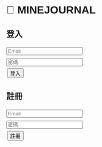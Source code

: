 <!DOCTYPE html>
<html lang="zh-Hant">
<head>
  <meta charset="UTF-8">
  <title>追星日記</title>
  <style>
    body { font-family: Arial; padding: 10px; }
    input, textarea { margin: 4px 0; width: 200px; }
    button { margin: 2px; }
    img { max-width: 120px; display:block; margin-top:4px; }
    li { border:1px solid #ccc; padding:8px; margin:6px 0; list-style:none; }
  </style>
</head>
<body>

<h1>🎵 MINEJOURNAL</h1>

<div id="loginDiv">
  <h2>登入</h2>
  <form id="loginForm">
    <input type="email" name="email" placeholder="Email" required><br>
    <input type="password" name="password" placeholder="密碼" required><br>
    <button type="submit">登入</button>
  </form>

  <h2>註冊</h2>
  <form id="signupForm">
    <input type="email" name="email" placeholder="Email" required><br>
    <input type="password" name="password" placeholder="密碼" required><br>
    <button type="submit">註冊</button>
  </form>
</div>

<div id="appDiv" style="display:none">
  <button id="logoutBtn">登出</button>

  <h2>新增 / 編輯演唱會紀錄</h2>
  <form id="recordForm">
    <input type="text" name="artist" placeholder="表演者/活動名稱" required><br>
    <input type="datetime-local" name="datetime" required><br>
    <input type="number" name="price" placeholder="票價"><br>
    <input type="text" name="seat" placeholder="座位/區域"><br>
    <input type="text" name="venue" placeholder="場地"><br>
    <textarea name="notes" placeholder="備註"></textarea><br>
    <input type="file" id="imageInput" accept="image/*"><br>
    <button type="submit">儲存</button>
  </form>

  <h2>我的紀錄</h2>
  <ul id="recordsList"></ul>
</div>

<script type="module">
import { initializeApp } from "https://www.gstatic.com/firebasejs/12.4.0/firebase-app.js";
import { getAuth, createUserWithEmailAndPassword, signInWithEmailAndPassword, signOut, onAuthStateChanged } from "https://www.gstatic.com/firebasejs/12.4.0/firebase-auth.js";
import { getFirestore, collection, addDoc, getDocs, deleteDoc, doc, updateDoc } from "https://www.gstatic.com/firebasejs/12.4.0/firebase-firestore.js";
import { getStorage, ref, uploadBytes, getDownloadURL } from "https://www.gstatic.com/firebasejs/12.4.0/firebase-storage.js";

// Firebase 設定
const firebaseConfig = {
  apiKey: "AIzaSyBCss32anuzHUC4PkM2AQea0xswIRj9sbM",
  authDomain: "daily-d5009.firebaseapp.com",
  projectId: "daily-d5009",
  storageBucket: "daily-d5009.firebasestorage.app",
  messagingSenderId: "630564153291",
  appId: "1:630564153291:web:5f9e7672784fd511b6b84e",
  measurementId: "G-K3Y09STCHR"
};

const app = initializeApp(firebaseConfig);
const auth = getAuth(app);
const db = getFirestore(app);
const storage = getStorage(app);

// DOM
const loginDiv = document.getElementById("loginDiv");
const appDiv = document.getElementById("appDiv");
const loginForm = document.getElementById("loginForm");
const signupForm = document.getElementById("signupForm");
const logoutBtn = document.getElementById("logoutBtn");
const recordForm = document.getElementById("recordForm");
const recordsList = document.getElementById("recordsList");
const imageInput = document.getElementById("imageInput");

let editingId = null;
let editingImageUrl = null;

// 登入狀態
onAuthStateChanged(auth, user => {
  if(user){
    loginDiv.style.display = "none";
    appDiv.style.display = "block";
    loadRecords(user.uid);
  } else {
    loginDiv.style.display = "block";
    appDiv.style.display = "none";
  }
});

// 註冊
signupForm.addEventListener("submit", async e=>{
  e.preventDefault();
  const email = signupForm["email"].value;
  const password = signupForm["password"].value;
  try{
    await createUserWithEmailAndPassword(auth,email,password);
    alert("✅ 註冊成功！");
    signupForm.reset();
  } catch(err){
    alert("❌ 註冊失敗：" + err.message);
  }
});

// 登入
loginForm.addEventListener("submit", async e=>{
  e.preventDefault();
  const email = loginForm["email"].value;
  const password = loginForm["password"].value;
  try{
    await signInWithEmailAndPassword(auth,email,password);
    loginForm.reset();
  } catch(err){
    alert("❌ 登入失敗：" + err.message);
  }
});

// 登出
logoutBtn.addEventListener("click", async ()=>{
  try{
    await signOut(auth);
  } catch(err){
    alert("登出失敗：" + err.message);
  }
});

// 儲存紀錄
recordForm.addEventListener("submit", async e=>{
  e.preventDefault();
  const user = auth.currentUser;
  if(!user) return;

  let imageUrl = editingImageUrl || "";
  const file = imageInput.files[0];
  if(file){
    const storageRef = ref(storage, `images/${user.uid}_${Date.now()}_${file.name}`);
    await uploadBytes(storageRef,file);
    imageUrl = await getDownloadURL(storageRef);
  }

  const data = {
    uid: user.uid,
    artist: recordForm["artist"].value,
    datetime: recordForm["datetime"].value,
    price: recordForm["price"].value,
    seat: recordForm["seat"].value,
    venue: recordForm["venue"].value,
    notes: recordForm["notes"].value,
    image: imageUrl,
    createdAt: new Date()
  };

  try{
    if(editingId){
      await updateDoc(doc(db,"concerts",editingId),data);
      editingId = null;
      editingImageUrl = null;
    } else{
      await addDoc(collection(db,"concerts"),data);
    }
    recordForm.reset();
    imageInput.value="";
    loadRecords(user.uid);
  } catch(err){
    alert("儲存失敗：" + err.message);
  }
});

// 載入紀錄（兼容舊資料 + 日期排序）
async function loadRecords(uid){
  recordsList.innerHTML="";

  const colRef = collection(db,"concerts");
  const snap = await getDocs(colRef);

  const records = snap.docs.map(docSnap => {
    const d = docSnap.data();
    return { id: docSnap.id, data: d };
  }).filter(r => !r.data.uid || r.data.uid === uid)
    .sort((a,b) => {
      const t1 = new Date(a.data.datetime).getTime();
      const t2 = new Date(b.data.datetime).getTime();
      return t2 - t1;
    });

  records.forEach(r=>{
    const d = r.data;
    const li = document.createElement("li");
    li.innerHTML=`<strong>${d.artist}</strong> (${d.datetime})<br>
                  票價: ${d.price || "無"}　座位: ${d.seat || "無"}　場地: ${d.venue || "無"}<br>
                  備註: ${d.notes || ""}<br>`;
    if(d.image) li.innerHTML+=`<img src="${d.image}"><br>`;

    const editBtn = document.createElement("button");
    editBtn.textContent = "編輯";
    editBtn.onclick = ()=> startEdit(r.id,d);

    const delBtn = document.createElement("button");
    delBtn.textContent = "刪除";
    delBtn.onclick = async ()=>{
      await deleteDoc(doc(db,"concerts",r.id));
      loadRecords(uid);
    };

    li.appendChild(editBtn);
    li.appendChild(delBtn);
    recordsList.appendChild(li);
  });
}

// 編輯
function startEdit(id,data){
  editingId = id;
  editingImageUrl = data.image || null;
  recordForm["artist"].value = data.artist;
  recordForm["datetime"].value = data.datetime;
  recordForm["price"].value = data.price;
  recordForm["seat"].value = data.seat;
  recordForm["venue"].value = data.venue;
  recordForm["notes"].value = data.notes;
}
</script>
</body>
</html>
